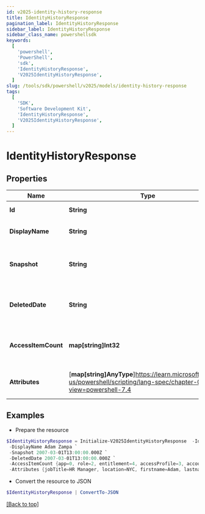 ```yaml
---
id: v2025-identity-history-response
title: IdentityHistoryResponse
pagination_label: IdentityHistoryResponse
sidebar_label: IdentityHistoryResponse
sidebar_class_name: powershellsdk
keywords:
  [
    'powershell',
    'PowerShell',
    'sdk',
    'IdentityHistoryResponse',
    'V2025IdentityHistoryResponse',
  ]
slug: /tools/sdk/powershell/v2025/models/identity-history-response
tags:
  [
    'SDK',
    'Software Development Kit',
    'IdentityHistoryResponse',
    'V2025IdentityHistoryResponse',
  ]
---
```


# IdentityHistoryResponse

## Properties

| Name | Type | Description | Notes |
| --- | --- | --- | --- |
| **Id** | **String** | the identity ID | [optional] |
| **DisplayName** | **String** | the display name of the identity | [optional] |
| **Snapshot** | **String** | the date when the identity record was created | [optional] |
| **DeletedDate** | **String** | the date when the identity was deleted | [optional] |
| **AccessItemCount** | **map[string]Int32** | A map containing the count of each access item | [optional] |
| **Attributes** | [**map[string]AnyType**]https://learn.microsoft.com/en-us/powershell/scripting/lang-spec/chapter-04?view=powershell-7.4 | A map containing the identity attributes | [optional] |

## Examples

- Prepare the resource

```powershell
$IdentityHistoryResponse = Initialize-V2025IdentityHistoryResponse  -Id bc693f07e7b645539626c25954c58554 `
 -DisplayName Adam Zampa `
 -Snapshot 2007-03-01T13:00:00.000Z `
 -DeletedDate 2007-03-01T13:00:00.000Z `
 -AccessItemCount {app=0, role=2, entitlement=4, accessProfile=3, account=1} `
 -Attributes {jobTitle=HR Manager, location=NYC, firstname=Adam, lastname=Zampa, department=HR}
```

- Convert the resource to JSON

```powershell
$IdentityHistoryResponse | ConvertTo-JSON
```

[[Back to top]](#)
